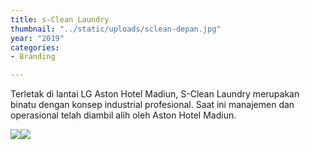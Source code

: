 ```yaml
---
title: s-Clean Laundry
thumbnail: "../static/uploads/sclean-depan.jpg"
year: "2019"
categories:
- Branding

---
```

Terletak di lantai LG Aston Hotel Madiun, S-Clean Laundry merupakan binatu dengan konsep industrial profesional. Saat ini manajemen dan operasional telah diambil alih oleh Aston Hotel Madiun.

![](/uploads/sclean-depan.jpg)![](https://i2.wp.com/sasono.web.id/wp-content/uploads/2020/03/sclean-tagline.png)